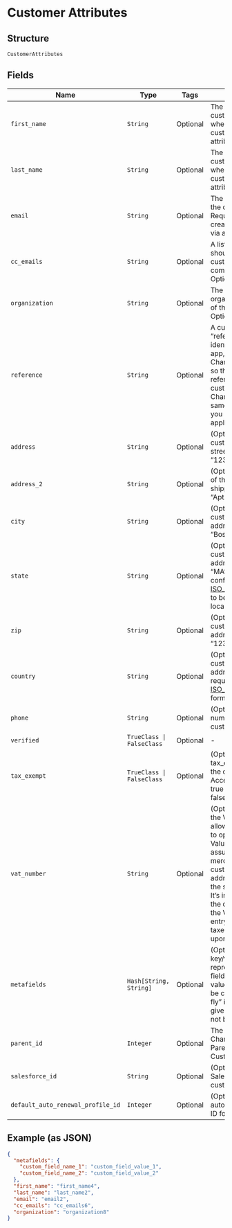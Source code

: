 
# Customer Attributes

## Structure

`CustomerAttributes`

## Fields

| Name | Type | Tags | Description |
|  --- | --- | --- | --- |
| `first_name` | `String` | Optional | The first name of the customer. Required when creating a customer via attributes. |
| `last_name` | `String` | Optional | The last name of the customer. Required when creating a customer via attributes. |
| `email` | `String` | Optional | The email address of the customer. Required when creating a customer via attributes. |
| `cc_emails` | `String` | Optional | A list of emails that should be cc’d on all customer communications. Optional. |
| `organization` | `String` | Optional | The organization/company of the customer. Optional. |
| `reference` | `String` | Optional | A customer “reference”, or unique identifier from your app, stored in Chargify. Can be used so that you may reference your customer’s within Chargify using the same unique value you use in your application. Optional. |
| `address` | `String` | Optional | (Optional) The customer’s shipping street address (i.e. “123 Main St.”). |
| `address_2` | `String` | Optional | (Optional) Second line of the customer’s shipping address i.e. “Apt. 100” |
| `city` | `String` | Optional | (Optional) The customer’s shipping address city (i.e. “Boston”). |
| `state` | `String` | Optional | (Optional) The customer’s shipping address state (i.e. “MA”). This must conform to the [ISO_3166-1](https://en.wikipedia.org/wiki/ISO_3166-1#Current_codes) in order to be valid for tax locale purposes. |
| `zip` | `String` | Optional | (Optional) The customer’s shipping address zip code (i.e. “12345”). |
| `country` | `String` | Optional | (Optional) The customer shipping address country, required in [ISO_3166-1 alpha-2](https://en.wikipedia.org/wiki/ISO_3166-1_alpha-2) format (i.e. “US”). |
| `phone` | `String` | Optional | (Optional) The phone number of the customer. |
| `verified` | `TrueClass \| FalseClass` | Optional | - |
| `tax_exempt` | `TrueClass \| FalseClass` | Optional | (Optional) The tax_exempt status of the customer. Acceptable values are true or 1 for true and false or 0 for false. |
| `vat_number` | `String` | Optional | (Optional) Supplying the VAT number allows EU customer’s to opt-out of the Value Added Tax assuming the merchant address and customer billing address are not within the same EU country. It’s important to omit the country code from the VAT number upon entry. Otherwise, taxes will be assessed upon the purchase. |
| `metafields` | `Hash[String, String]` | Optional | (Optional) A set of key/value pairs representing custom fields and their values. Metafields will be created “on-the-fly” in your site for a given key, if they have not been created yet. |
| `parent_id` | `Integer` | Optional | The parent ID in Chargify if applicable. Parent is another Customer object. |
| `salesforce_id` | `String` | Optional | (Optional) The Salesforce ID of the customer. |
| `default_auto_renewal_profile_id` | `Integer` | Optional | (Optional) The default auto-renewal profile ID for the customer |

## Example (as JSON)

```json
{
  "metafields": {
    "custom_field_name_1": "custom_field_value_1",
    "custom_field_name_2": "custom_field_value_2"
  },
  "first_name": "first_name4",
  "last_name": "last_name2",
  "email": "email2",
  "cc_emails": "cc_emails6",
  "organization": "organization8"
}
```

